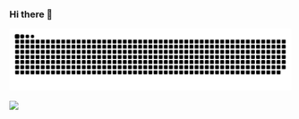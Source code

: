 ### Hi there 👋

<!--
**KomaPlaton/KomaPlaton** is a ✨ _special_ ✨ repository because its `README.md` (this file) appears on your GitHub profile.

Here are some ideas to get you started:

- 🔭 I’m currently working on ...
- 🌱 I’m currently learning ...
- 👯 I’m looking to collaborate on ...
- 🤔 I’m looking for help with ...
- 💬 Ask me about ...
- 📫 How to reach me: ...
- 😄 Pronouns: ...
- ⚡ Fun fact: ...
-->
![snake](https://raw.githubusercontent.com/KomaPlaton/KomaPlaton/output/github-contribution-grid-snake.svg)

<img align="center" src="https://github-readme-stats.vercel.app/api/wakatime?username=KomaPlaton&theme=transparent&hide_border=true&layout=compact&langs_count=22" />
